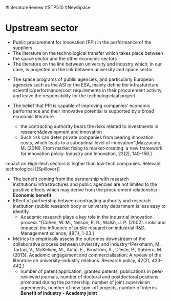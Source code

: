 #LiteratureReview #STP510 #NewSpace

# Upstream sector
- Public procurement for innovation (PPI) in the performance of the suppliers
- The literature on the technoilogical transfer which takes place between the space sector and the other economic sectors
- The literature on the link between university and industry which, in our case, is projected on the link between university and space sector 

* The space programs of public agencies, and particularly European agencies such as the ASI or the ESA, mainly define the infrasturcture scientific/performance/cost requirements in their procurement activity, and leave the responsibility for the technologiclaal project.

* The belief that PPI is capable of improving companies' economic performance and their innovative potential is supported by a broad economic literature
	* the contracting authority bears the risks related to investments in research&development and innovation 
	* Such risk can deter private companies from bearing innovation costs, which leads to a suboptimal level of innovation^[Mazzucato, M. (2016). From market fixing to market-creating: a new framework for innovation policy. Industry and Innovation, 23(2), 140-156.]

impact on High-tech sectors is higher than low-tech companies. 
Relevant technological [[Spillover]]

* The benefit coming from the partnership with research institutions/infrastructures and public agencies are not limited to the positive effects which may derive from the procurement relationship - **Economic benefit**
* Effect of partnership between contracting authority and research institution (public research body or university department is less easy to identify 
	* Academic research plays a key role in the industrial innovation process.^[Cohen, W. M., Nelson, R. R., Walsh, J. P. (2002). Links and impacts: the influence of public research on industrial R&D. Management science, 48(1), 1-23.]
* Metrics to empirically assess the outcomes downstream of the collaborative process between unviersity and industry^[Perkmann, M., Tartari, V., McKelvey, M., Autio, E., Broström, A., D’este, P., Sobrero, M. (2013). Academic engagement and commercialisation: A review of the literature on university–industry relations. Research policy, 42(2), 423-442.]
	* number of patent application, granted patents, publications in peer-reviewed journals, number of doctoral and postdoctoral positions promoted during the partnership, number of joint supervision agreements, number of new spin-off projects, number of interns
**Benefit of industry - Academy joint**

